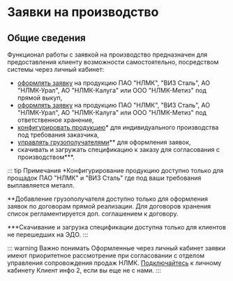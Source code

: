 # Заявки на производство

## Общие сведения
Функционал работы с заявкой на производство предназначен для предоставления клиенту возможности самостоятельно, посредством системы через личный кабинет:

- [оформлять заявку](/guide/order/new) на продукцию ПАО "НЛМК", "ВИЗ Сталь", АО "НЛМК-Урал", АО "НЛМК-Калуга" или ООО "НЛМК-Метиз" под прямой выкуп,
- [оформлять заявку](/guide/order/new) на продукцию ПАО "НЛМК", "ВИЗ Сталь", АО "НЛМК-Урал", АО "НЛМК-Калуга" или ООО "НЛМК-Метиз" под ответственное хранение,
- [конфигурировать продукцию](/guide/order/pc)* для индивидуального производства под требования заказчика,
- [управлять грузополучателями](/guide/order/consignee)** для оформления заявок,
- скачивать и загружать спецификацию к заказу для согласования с производством***.

::: tip Примечания
 *Конфигурирование продукцию доступно только для прощадок ПАО "НЛМК" и "ВИЗ Сталь" где под ваши требования выплавляется металл. 

  **Добавление грузополучателя доступно только для оформления заявок по договорам прямой реализации. Для договоров хранения список регламентируется доп. соглашением к договору.

 ***Скачивание и загрузка спецификации доступна только для клиентов не перешедших на ЭДО.
:::

::: warning Важно понимать
Оформленные через личный кабинет заявки имеют приоритетное рассмотрение при согласовании с отделом управления сопровождения продаж НЛМК. [Подключайтесь](/guide/#как-подкnючиться) к личному кабинету Клиент инфо 2, если вы еще не с нами.
:::